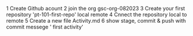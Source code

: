 1 Create Github acount
2 join the org gsc-org-082023
3 Create your first repository 'pt-101-first-repo'
    local
    remote
4 Cnnect the repository local to remote
5 Create a new file Activity.md
6 show stage, commit & push with commit messege ' first activity'
